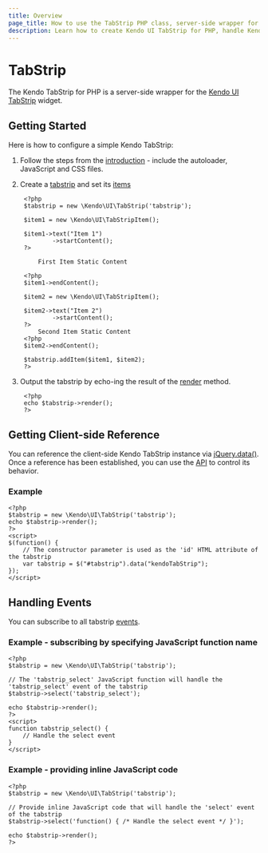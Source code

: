 ```yaml
---
title: Overview
page_title: How to use the TabStrip PHP class, server-side wrapper for Kendo UI TabStrip widget
description: Learn how to create Kendo UI TabStrip for PHP, handle Kendo UI TabStrip Events, access an existing tabstrip.
---
```


# TabStrip

The Kendo TabStrip for PHP is a server-side wrapper for the [Kendo UI TabStrip](/api/web/tabstrip) widget.

## Getting Started

Here is how to configure a simple Kendo TabStrip:

1. Follow the steps from the [introduction](/using-kendo-with/php/introduction) - include the autoloader, JavaScript and CSS files.
1. Create a [tabstrip](/api/wrappers/php/Kendo/UI/TabStrip) and set its [items](/api/wrappers/php/Kendo/UI/TabStrip#addItem)

        <?php
        $tabstrip = new \Kendo\UI\TabStrip('tabstrip');

        $item1 = new \Kendo\UI\TabStripItem();

        $item1->text("Item 1")
                ->startContent();
        ?>

            First Item Static Content

        <?php
        $item1->endContent();

        $item2 = new \Kendo\UI\TabStripItem();

        $item2->text("Item 2")
                ->startContent();
        ?>
            Second Item Static Content
        <?php
        $item2->endContent();

        $tabstrip.addItem($item1, $item2);
        ?>

1. Output the tabstrip by echo-ing the result of the [render](/api/wrappers/php/Kendo/UI/Widget#render) method.

        <?php
        echo $tabstrip->render();
        ?>

## Getting Client-side Reference

You can reference the client-side Kendo TabStrip instance via [jQuery.data()](http://api.jquery.com/jQuery.data/).
Once a reference has been established, you can use the [API](/api/web/tabstrip#methods) to control its behavior.

### Example

    <?php
    $tabstrip = new \Kendo\UI\TabStrip('tabstrip');
    echo $tabstrip->render();
    ?>
    <script>
    $(function() {
        // The constructor parameter is used as the 'id' HTML attribute of the tabstrip
        var tabstrip = $("#tabstrip").data("kendoTabStrip");
    });
    </script>

## Handling Events

You can subscribe to all tabstrip [events](/api/web/tabstrip#events).

### Example - subscribing by specifying JavaScript function name

    <?php
    $tabstrip = new \Kendo\UI\TabStrip('tabstrip');

    // The 'tabstrip_select' JavaScript function will handle the 'tabstrip_select' event of the tabstrip
    $tabstrip->select('tabstrip_select');

    echo $tabstrip->render();
    ?>
    <script>
    function tabstrip_select() {
        // Handle the select event
    }
    </script>

### Example - providing inline JavaScript code

    <?php
    $tabstrip = new \Kendo\UI\TabStrip('tabstrip');

    // Provide inline JavaScript code that will handle the 'select' event of the tabstrip
    $tabstrip->select('function() { /* Handle the select event */ }');

    echo $tabstrip->render();
    ?>
